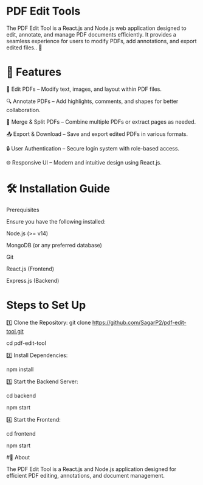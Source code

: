 # PDF Edit Tools

The PDF Edit Tool is a React.js and Node.js web application designed to edit, annotate, and manage PDF documents efficiently. It provides a seamless experience for users to modify PDFs, add annotations, and export edited files.. 🚀

# 🚀 Features
📝 Edit PDFs – Modify text, images, and layout within PDF files.

🔍 Annotate PDFs – Add highlights, comments, and shapes for better collaboration.

📑 Merge & Split PDFs – Combine multiple PDFs or extract pages as needed.

📤 Export & Download – Save and export edited PDFs in various formats.

🔒 User Authentication – Secure login system with role-based access.

🌐 Responsive UI – Modern and intuitive design using React.js.

# 🛠️ Installation Guide

Prerequisites

Ensure you have the following installed:

Node.js (>= v14)

MongoDB (or any preferred database)

Git

React.js (Frontend)

Express.js (Backend)

# Steps to Set Up

1️⃣ Clone the Repository:
git clone https://github.com/SagarP2/pdf-edit-tool.git

cd pdf-edit-tool

2️⃣ Install Dependencies:

npm install

3️⃣ Start the Backend Server:

cd backend  

npm start

4️⃣ Start the Frontend:

cd frontend  

npm start

#📌 About

The PDF Edit Tool is a React.js and Node.js application designed for efficient PDF editing, annotations, and document management.
